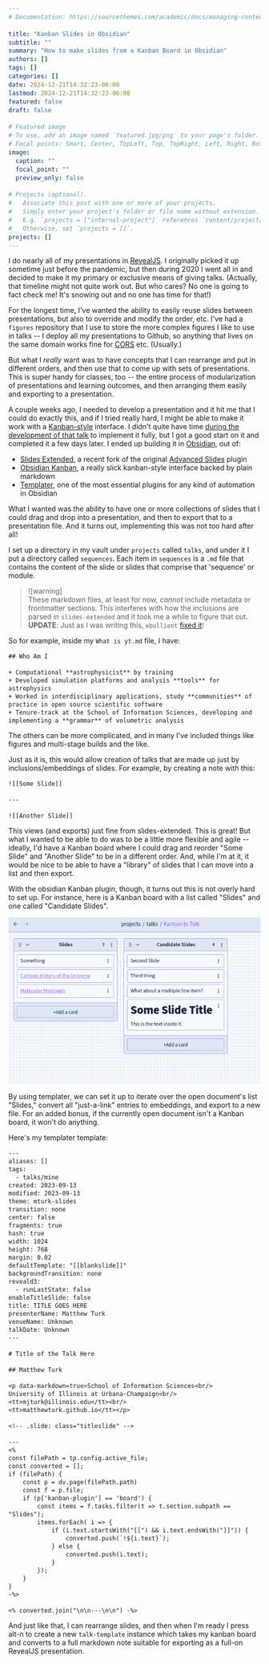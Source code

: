 ```yaml
---
# Documentation: https://sourcethemes.com/academic/docs/managing-content/

title: "Kanban Slides in Obsidian"
subtitle: ""
summary: "How to make slides from a Kanban Board in Obsidian"
authors: []
tags: []
categories: []
date: 2024-12-21T14:32:23-06:00
lastmod: 2024-12-21T14:32:23-06:00
featured: false
draft: false

# Featured image
# To use, add an image named `featured.jpg/png` to your page's folder.
# Focal points: Smart, Center, TopLeft, Top, TopRight, Left, Right, BottomLeft, Bottom, BottomRight.
image:
  caption: ""
  focal_point: ""
  preview_only: false

# Projects (optional).
#   Associate this post with one or more of your projects.
#   Simply enter your project's folder or file name without extension.
#   E.g. `projects = ["internal-project"]` references `content/project/deep-learning/index.md`.
#   Otherwise, set `projects = []`.
projects: []
---
```


I do nearly all of my presentations in [RevealJS](https://revealjs.com/).  I originally picked it up sometime just before the pandemic, but then during 2020 I went all in and decided to make it my primary or exclusive means of giving talks.  (Actually, that timeline might not quite work out.  But who cares?  No one is going to fact check me!  It's snowing out and no one has time for that!)

For the longest time, I've wanted the ability to easily reuse slides between presentations, but also to override and modify the order, etc.  I've had a `figures` repository that I use to store the more complex figures I like to use in talks -- I deploy all my presentations to Github, so anything that lives on the same domain works fine for [CORS](https://en.wikipedia.org/wiki/Cross-origin_resource_sharing) etc.  (Usually.)

But what I *really* want was to have concepts that I can rearrange and put in different orders, and then use that to come up with sets of presentations.  This is super handy for classes, too -- the entire process of modularization of presentations and learning outcomes, and then arranging them easily and exporting to a presentation.

A couple weeks ago, I needed to develop a presentation and it hit me that I could do exactly this, and if I tried really hard, I might be able to make it work with a [Kanban-style](https://en.wikipedia.org/wiki/Kanban_board) interface.  I didn't quite have time [during the development of that talk](https://www.youtube.com/watch?v=aKUGQkyAMco) to implement it fully, but I got a good start on it and completed it a few days later.  I ended up building it in [Obsidian](https://obsidian.md), out of:

- [Slides Extended](https://github.com/ebullient/obsidian-slides-extended), a recent fork of the original [Advanced Slides](https://mszturc.github.io/obsidian-advanced-slides/) plugin
- [Obsidian Kanban](https://github.com/mgmeyers/obsidian-kanban), a really slick kanban-style interface backed by plain markdown
- [Templater](https://silentvoid13.github.io/Templater/introduction.html), one of the most essential plugins for any kind of automation in Obsidian

What I wanted was the ability to have one or more collections of slides that I could drag and drop into a presentation, and then to export that to a presentation file.  And it turns out, implementing this was not too hard after all!

I set up a directory in my vault under `projects` called `talks`, and under it I put a directory called `sequences`.  Each item in `sequences` is a `.md` file that contains the content of the slide or slides that comprise that 'sequence' or module.

>![warning]  
>These markdown files, at least for now, *cannot* include metadata or frontmatter sections.  This interferes with how the inclusions are parsed in `slides-extended` and it took me a while to figure that out.  
>**UPDATE**: Just as I was writing this, `ebullient` [fixed it](https://github.com/ebullient/obsidian-slides-extended/issues/69)!

So for example, inside my `What is yt.md` file, I have:

```
## Who Am I

+ Computational **astrophysicist** by training
+ Developed simulation platforms and analysis **tools** for astrophysics
+ Worked in interdisciplinary applications, study **communities** of practice in open source scientific software
+ Tenure-track at the School of Information Sciences, developing and implementing a **grammar** of volumetric analysis
```

The others can be more complicated, and in many I've included things like figures and multi-stage builds and the like.

Just as it is, this would allow creation of talks that are made up just by inclusions/embeddings of slides.  For example, by creating a note with this:

```
![[Some Slide]]

---

![[Another Slide]]
```

This views (and exports) just fine from slides-extended.  This is great!  But what I wanted to be able to do was to be a little more flexible and agile -- ideally, I'd have a Kanban board where I could drag and reorder "Some Slide" and "Another Slide" to be in a different order.  And, while I'm at it, it would be nice to be able to have a "library" of slides that I can move into a list and then export.

With the obsidian Kanban plugin, though, it turns out this is not overly hard to set up.  For instance, here is a Kanban board with a list called "Slides" and one called "Candidate Slides".

![](kanban-slides.png)

By using templater, we can set it up to iterate over the open document's list "Slides," convert all "just-a-link" entries to embeddings, and export to a new file.  For an added bonus, if the currently open document isn't a Kanban board, it won't do anything.

Here's my templater template:

```
---
aliases: []
tags:
  - talks/mine
created: 2023-09-13
modified: 2023-09-13
theme: mturk-slides
transition: none
center: false
fragments: true
hash: true
width: 1024
height: 768
margin: 0.02
defaultTemplate: "[[blankslide]]"
backgroundTransition: none
reveald3:
  - runLastState: false
enableTitleSlide: false
title: TITLE GOES HERE
presenterName: Matthew Turk
venueName: Unknown
talkDate: Unknown
---

# Title of the Talk Here

## Matthew Turk

<p data-markdown=true>School of Information Sciences<br/>
University of Illinois at Urbana-Champaign<br/>
<tt>mjturk@illinois.edu</tt><br/>
<tt>matthewturk.github.io</tt></p>

<!-- .slide: class="titleslide" -->

---
<%
const filePath = tp.config.active_file;
const converted = [];
if (filePath) {
	const p = dv.page(filePath.path)
	const f = p.file;
	if (p['kanban-plugin'] == 'board') {
		const items = f.tasks.filter(t => t.section.subpath == "Slides");
		items.forEach( i => {
			if (i.text.startsWith("[[") && i.text.endsWith("]]")) {
				converted.push(`!${i.text}`);
			} else {
				converted.push(i.text);
			}
		});
	}
}
-%>

<% converted.join("\n\n---\n\n") -%>

```

And just like that, I can rearrange slides, and then when I'm ready I press alt-n to create a new `talk-template` instance which takes my kanban board and converts to a full markdown note suitable for exporting as a full-on RevealJS presentation.

